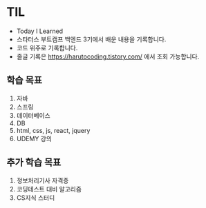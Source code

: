 # TIL
* Today I Learned
* 스타터스 부트캠프 백엔드 3기에서 배운 내용을 기록합니다.
* 코드 위주로 기록합니다.
* 줄글 기록은 https://harutocoding.tistory.com/ 에서 조회 가능합니다.

## 학습 목표
1. 자바
2. 스프링
3. 데이터베이스
4. DB
5. html, css, js, react, jquery
6. UDEMY 강의 

## 추가 학습 목표
1. 정보처리기사 자격증
2. 코딩테스트 대비 알고리즘
3. CS지식 스터디

